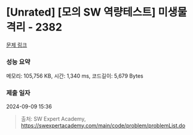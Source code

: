 # [Unrated] [모의 SW 역량테스트] 미생물 격리 - 2382 

[문제 링크](https://swexpertacademy.com/main/code/problem/problemDetail.do?contestProbId=AV597vbqAH0DFAVl) 

### 성능 요약

메모리: 105,756 KB, 시간: 1,340 ms, 코드길이: 5,679 Bytes

### 제출 일자

2024-09-09 15:36



> 출처: SW Expert Academy, https://swexpertacademy.com/main/code/problem/problemList.do